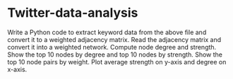 # Twitter-data-analysis

Write a Python code to extract keyword data from the above file and convert it to a weighted adjacency matrix.
Read the adjacency matrix and convert it into a weighted network.
Compute node degree and strength.
Show the top 10 nodes by degree and top 10 nodes by strength.
Show the top 10 node pairs by weight.
Plot average strength on y-axis and degree on x-axis.
